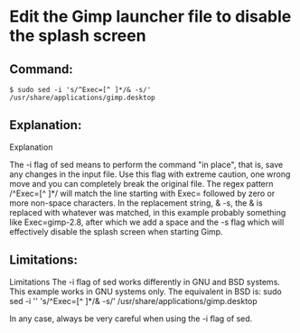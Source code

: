 # Edit the Gimp launcher file to disable the splash screen

## Command:
```
$ sudo sed -i 's/^Exec=[^ ]*/& -s/' /usr/share/applications/gimp.desktop
```

## Explanation:
Explanation

The -i flag of sed means to perform the command "in place", that is, save any changes in the input file. Use this flag with extreme caution, one wrong move and you can completely break the original file.
The regex pattern /^Exec=[^ ]*/ will match the line starting with Exec= followed by zero or more non-space characters.
In the replacement string, & -s, the & is replaced with whatever was matched, in this example probably something like Exec=gimp-2.8, after which we add a space and the -s flag which will effectively disable the splash screen when starting Gimp.

## Limitations:
Limitations
The -i flag of sed works differently in GNU and BSD systems. This example works in GNU systems only. The equivalent in BSD is:
sudo sed -i '' 's/^Exec=[^ ]*/& -s/' /usr/share/applications/gimp.desktop

In any case, always be very careful when using the -i flag of sed.

